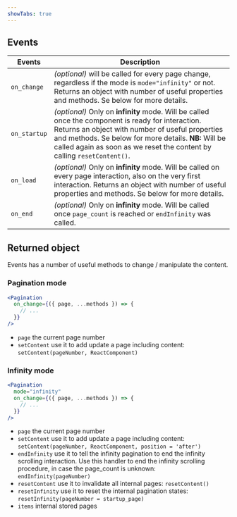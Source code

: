 ```yaml
---
showTabs: true
---
```


## Events

| Events       | Description                                                                                                                                                                                                                                                                              |
| ------------ | ---------------------------------------------------------------------------------------------------------------------------------------------------------------------------------------------------------------------------------------------------------------------------------------- |
| `on_change`  | _(optional)_ will be called for every page change, regardless if the mode is `mode="infinity"` or not. Returns an object with number of useful properties and methods. Se below for more details.                                                                                        |
| `on_startup` | _(optional)_ Only on **infinity** mode. Will be called once the component is ready for interaction. Returns an object with number of useful properties and methods. Se below for more details. **NB:** Will be called again as soon as we reset the content by calling `resetContent()`. |
| `on_load`    | _(optional)_ Only on **infinity** mode. Will be called on every page interaction, also on the very first interaction. Returns an object with number of useful properties and methods. Se below for more details.                                                                         |
| `on_end`     | _(optional)_ Only on **infinity** mode. Will be called once `page_count` is reached or `endInfinity` was called.                                                                                                                                                                         |

## Returned object

Events has a number of useful methods to change / manipulate the content.

### Pagination mode

```jsx
<Pagination
  on_change={({ page, ...methods }) => {
    // ...
  }}
/>
```

- `page` the current page number
- `setContent` use it to add update a page including content: `setContent(pageNumber, ReactComponent)`

### Infinity mode

```jsx
<Pagination
  mode="infinity"
  on_change={({ page, ...methods }) => {
    // ...
  }}
/>
```

- `page` the current page number
- `setContent` use it to add update a page including content: `setContent(pageNumber, ReactComponent, position = 'after')`
- `endInfinity` use it to tell the infinity pagination to end the infinity scrolling interaction. Use this handler to end the infinity scrolling procedure, in case the page_count is unknown: `endInfinity(pageNumber)`
- `resetContent` use it to invalidate all internal pages: `resetContent()`
- `resetInfinity` use it to reset the internal pagination states: `resetInfinity(pageNumber = startup_page)`
- `items` internal stored pages
